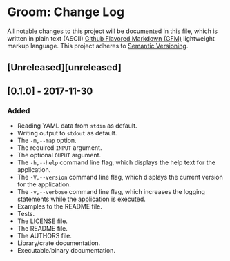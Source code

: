 # Groom: Change Log

All notable changes to this project will be documented in this file, which is written in plain text (ASCII) [Github Flavored Markdown (GFM)](https://help.github.com/articles/github-flavored-markdown/) lightweight markup language. This project adheres to [Semantic Versioning](http://semver.org).

## [Unreleased][unreleased]

## [0.1.0] - 2017-11-30

### Added 

- Reading YAML data from `stdin` as default.
- Writing output to `stdout` as default.
- The `-m,--map` option.
- The required `INPUT` argument.
- The optional `OUPUT` argument.
- The `-h,--help` command line flag, which displays the help text for the application.
- The `-V,--version` command line flag, which displays the current version for the application.
- The `-v,--verbose` command line flag, which increases the logging statements while the application is executed.
- Examples to the README file.
- Tests.
- The LICENSE file.
- The README file.
- The AUTHORS file.
- Library/crate documentation.
- Executable/binary documentation.

